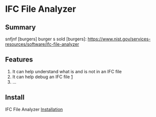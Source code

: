 # IFC File Analyzer

## Summary
snfjnf [burgers] burger s sold
[burgers]: https://www.nist.gov/services-resources/software/ifc-file-analyzer
## Features
1. It can help understand what is and is not in an IFC file
2. It can help debug an IFC file [1]
3. ...

## Install
IFC File Analyzer [Installation](https://www.nist.gov/services-resources/software/ifc-file-analyzer)

[1]: http://somewebsite.org
